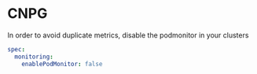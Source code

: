 # CNPG

In order to avoid duplicate metrics, disable the podmonitor in your clusters

```yaml
spec:
  monitoring:
    enablePodMonitor: false
```
